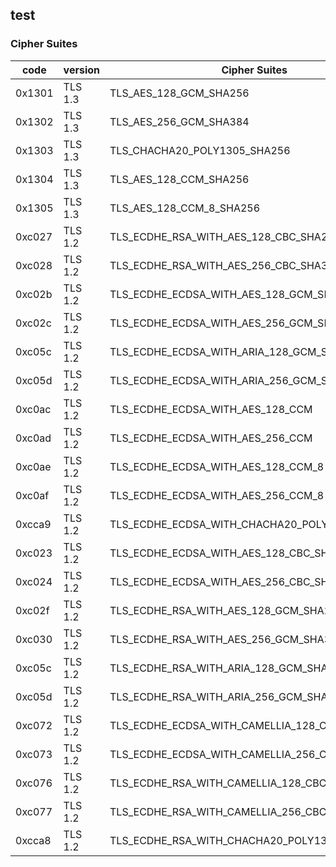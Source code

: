 ## test

### Cipher Suites

| code   | version | Cipher Suites                                 |        |
| --     | --      | --                                            | --     |
| 0x1301 | TLS 1.3 | TLS_AES_128_GCM_SHA256                        | tested |
| 0x1302 | TLS 1.3 | TLS_AES_256_GCM_SHA384                        | tested |
| 0x1303 | TLS 1.3 | TLS_CHACHA20_POLY1305_SHA256                  | tested |
| 0x1304 | TLS 1.3 | TLS_AES_128_CCM_SHA256                        | tested |
| 0x1305 | TLS 1.3 | TLS_AES_128_CCM_8_SHA256                      | tested |
| 0xc027 | TLS 1.2 | TLS_ECDHE_RSA_WITH_AES_128_CBC_SHA256         | tested |
| 0xc028 | TLS 1.2 | TLS_ECDHE_RSA_WITH_AES_256_CBC_SHA384         | tested |
| 0xc02b | TLS 1.2 | TLS_ECDHE_ECDSA_WITH_AES_128_GCM_SHA256       | tested |
| 0xc02c | TLS 1.2 | TLS_ECDHE_ECDSA_WITH_AES_256_GCM_SHA384       | tested |
| 0xc05c | TLS 1.2 | TLS_ECDHE_ECDSA_WITH_ARIA_128_GCM_SHA256      | tested |
| 0xc05d | TLS 1.2 | TLS_ECDHE_ECDSA_WITH_ARIA_256_GCM_SHA384      | tested |
| 0xc0ac | TLS 1.2 | TLS_ECDHE_ECDSA_WITH_AES_128_CCM              | tested |
| 0xc0ad | TLS 1.2 | TLS_ECDHE_ECDSA_WITH_AES_256_CCM              | tested |
| 0xc0ae | TLS 1.2 | TLS_ECDHE_ECDSA_WITH_AES_128_CCM_8            | tested |
| 0xc0af | TLS 1.2 | TLS_ECDHE_ECDSA_WITH_AES_256_CCM_8            | tested |
| 0xcca9 | TLS 1.2 | TLS_ECDHE_ECDSA_WITH_CHACHA20_POLY1305_SHA256 | tested |
| 0xc023 | TLS 1.2 | TLS_ECDHE_ECDSA_WITH_AES_128_CBC_SHA256       | tested |
| 0xc024 | TLS 1.2 | TLS_ECDHE_ECDSA_WITH_AES_256_CBC_SHA384       | tested |
| 0xc02f | TLS 1.2 | TLS_ECDHE_RSA_WITH_AES_128_GCM_SHA256         | tested |
| 0xc030 | TLS 1.2 | TLS_ECDHE_RSA_WITH_AES_256_GCM_SHA384         | tested |
| 0xc05c | TLS 1.2 | TLS_ECDHE_RSA_WITH_ARIA_128_GCM_SHA256        | tested |
| 0xc05d | TLS 1.2 | TLS_ECDHE_RSA_WITH_ARIA_256_GCM_SHA384        | tested |
| 0xc072 | TLS 1.2 | TLS_ECDHE_ECDSA_WITH_CAMELLIA_128_CBC_SHA256  | tested |
| 0xc073 | TLS 1.2 | TLS_ECDHE_ECDSA_WITH_CAMELLIA_256_CBC_SHA384  | tested |
| 0xc076 | TLS 1.2 | TLS_ECDHE_RSA_WITH_CAMELLIA_128_CBC_SHA256    | tested |
| 0xc077 | TLS 1.2 | TLS_ECDHE_RSA_WITH_CAMELLIA_256_CBC_SHA384    | tested |
| 0xcca8 | TLS 1.2 | TLS_ECDHE_RSA_WITH_CHACHA20_POLY1305_SHA256   | tested |
